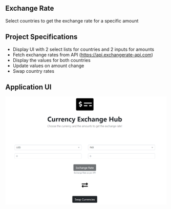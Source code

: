 ## Exchange Rate

Select countries to get the exchange rate for a specific amount

## Project Specifications

- Display UI with 2 select lists for countries and 2 inputs for amounts
- Fetch exchange rates from API (https://api.exchangerate-api.com)
- Display the values for both countries
- Update values on amount change
- Swap country rates

## Application UI
![UI](https://github.com/AhmedRaja1/Currency-Exchange-Hub/blob/main/App%20UI.png?raw=true)

